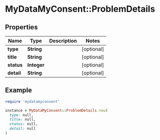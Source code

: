 # MyDataMyConsent::ProblemDetails

## Properties

| Name | Type | Description | Notes |
| ---- | ---- | ----------- | ----- |
| **type** | **String** |  | [optional] |
| **title** | **String** |  | [optional] |
| **status** | **Integer** |  | [optional] |
| **detail** | **String** |  | [optional] |

## Example

```ruby
require 'mydatamyconsent'

instance = MyDataMyConsent::ProblemDetails.new(
  type: null,
  title: null,
  status: null,
  detail: null
)
```


